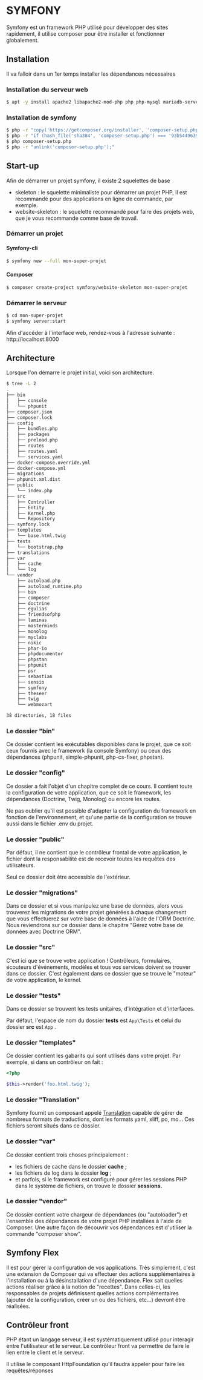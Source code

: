 # SYMFONY



Symfony est un framework PHP utilisé pour développer des sites rapidement, il utilise composer pour être installer et fonctionner globalement.

## Installation

Il va falloir dans un 1er temps installer les dépendances nécessaires 

### Installation du serveur web

```bash
$ apt -y install apache2 libapache2-mod-php php php-mysql mariadb-server php-curl php-xml
```

### Installation de symfony

```bash
$ php -r "copy('https://getcomposer.org/installer', 'composer-setup.php');"
$ php -r "if (hash_file('sha384', 'composer-setup.php') === '93b54496392c062774670ac18b134c3b3a95e5a5e5c8f1a9f115f203b75bf9a129d5daa8ba6a13e2cc8a1da0806388a8') { echo 'Installer verified'; } else { echo 'Installer corrupt'; unlink('composer-setup.php'); } echo PHP_EOL;"
$ php composer-setup.php
$ php -r "unlink('composer-setup.php');"
```

## Start-up

Afin de démarrer un projet symfony, il existe 2 squelettes de base 

- skeleton : le squelette minimaliste pour démarrer un projet PHP, il est recommandé pour des applications en ligne de commande, par exemple.
- website-skeleton : le squelette recommandé pour faire des projets web, que je vous recommande comme base de travail.

### Démarrer un projet

#### Symfony-cli

```bash
$ symfony new --full mon-super-projet
```

#### Composer

```bash
$ composer create-project symfony/website-skeleton mon-super-projet
```

### Démarrer le serveur

```bash
$ cd mon-super-projet
$ symfony server:start
```

Afin d'accéder à l'interface web, rendez-vous à l'adresse suivante : http://localhost:8000

## Architecture 

Lorsque l'on démarre le projet initial, voici son architecture.

```bash
$ tree -L 2
.
├── bin
│   ├── console
│   └── phpunit
├── composer.json
├── composer.lock
├── config
│   ├── bundles.php
│   ├── packages
│   ├── preload.php
│   ├── routes
│   ├── routes.yaml
│   └── services.yaml
├── docker-compose.override.yml
├── docker-compose.yml
├── migrations
├── phpunit.xml.dist
├── public
│   └── index.php
├── src
│   ├── Controller
│   ├── Entity
│   ├── Kernel.php
│   └── Repository
├── symfony.lock
├── templates
│   └── base.html.twig
├── tests
│   └── bootstrap.php
├── translations
├── var
│   ├── cache
│   └── log
└── vendor
    ├── autoload.php
    ├── autoload_runtime.php
    ├── bin
    ├── composer
    ├── doctrine
    ├── egulias
    ├── friendsofphp
    ├── laminas
    ├── masterminds
    ├── monolog
    ├── myclabs
    ├── nikic
    ├── phar-io
    ├── phpdocumentor
    ├── phpstan
    ├── phpunit
    ├── psr
    ├── sebastian
    ├── sensio
    ├── symfony
    ├── theseer
    ├── twig
    └── webmozart

38 directories, 18 files
```

### Le dossier "bin"

Ce dossier contient les exécutables disponibles dans le projet, que ce  soit ceux fournis avec le framework (la console Symfony) ou ceux des  dépendances (phpunit, simple-phpunit, php-cs-fixer, phpstan).

### Le dossier "config"

Ce dossier a fait l'objet d'un chapitre complet de ce cours. Il contient  toute la configuration de votre application, que ce soit le framework,  les dépendances (Doctrine, Twig, Monolog) ou encore les routes.

Ne pas oublier qu'il est possible d'adapter la configuration du framework  en fonction de l'environnement, et qu'une partie de la configuration se  trouve aussi dans le fichier .env du projet.

### Le dossier "public"

Par défaut, il ne contient que le contrôleur frontal de votre application,  le fichier dont la responsabilité est de recevoir toutes les requêtes  des utilisateurs.

Seul ce dossier doit être accessible de l'extérieur.

### Le dossier "migrations"

Dans ce dossier et si vous manipulez une base de données, alors vous  trouverez les migrations de votre projet générées à chaque changement  que vous effectuerez sur votre base de données à l'aide de l'ORM  Doctrine. Nous reviendrons sur ce dossier dans le chapitre "Gérez votre  base de données avec Doctrine ORM".

### Le dossier "src"

C'est ici que se trouve votre application ! Contrôleurs, formulaires,  écouteurs d'événements, modèles et tous vos services doivent se trouver  dans ce dossier. C'est également dans ce dossier que se trouve le  "moteur" de votre application, le kernel.

### Le dossier "tests"

Dans ce dossier se trouvent les tests unitaires, d'intégration et d'interfaces.

Par défaut, l'espace de nom du dossier **tests** est  `App\Tests` et celui du dossier **src** est  `App` .

### Le dossier "templates"

Ce dossier contient les gabarits qui sont utilisés dans votre projet. Par exemple, si dans un contrôleur on fait :

```php
<?php

$this->render('foo.html.twig');
```

### Le dossier "Translation"

Symfony fournit un composant appelé [Translation](https://symfony.com/doc/current/components/translation.htm) capable de gérer de nombreux formats de traductions, dont les formats yaml,  xliff, po, mo... Ces fichiers seront situés dans ce dossier.

### Le dossier "var"

Ce dossier contient trois choses principalement :

- les fichiers de cache dans le dossier **cache** ;
- les fichiers de log dans le dossier **log** ;
- et parfois, si le framework est configuré pour gérer les sessions PHP dans le système de fichiers, on trouve le dossier **sessions.**

### Le dossier "vendor"

Ce dossier contient votre chargeur de dépendances (ou "autoloader") et  l'ensemble des dépendances de votre projet PHP installées à l'aide de  Composer. Une autre façon de découvrir vos dépendances est d'utiliser la commande "composer show".

## Symfony Flex

Il est pour gérer la configuration de vos  applications. Très simplement, c'est une extension de Composer qui va  effectuer des actions supplémentaires à l'installation ou à la  désinstallation d'une dépendance. Flex sait quelles actions réaliser  grâce à la notion de "recettes". Dans celles-ci, les responsables de  projets définissent quelles actions complémentaires (ajouter de la  configuration, créer un ou des fichiers, etc...) devront être réalisées.

## Contrôleur front

PHP étant un langage serveur, il est systématiquement utilisé pour interagir entre l'utilisateur et le serveur. Le contrôleur front va permettre de faire le lien entre le client et le serveur.

Il utilise le composant HttpFoundation qu'il faudra appeler pour faire les requêtes/réponses